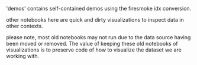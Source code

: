 'demos' contains self-contained demos using the firesmoke idx conversion.

other notebooks here are quick and dirty visualizations to inspect data in other contexts.

please note, most old notebooks may not run due to the data source having been moved or removed.
The value of keeping these old notebooks of visualizations is to preserve code of how to visualize the dataset we are working with.